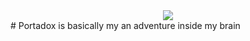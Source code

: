 <div style="text-align:center"><img src="https://github.com/haithem001/PortaDox/assets/46202227/4bc578d9-5622-4760-a678-bb7c5edc4285" /></div>
# Portadox is basically my an adventure inside my brain


